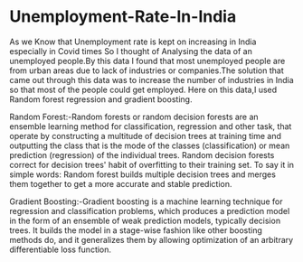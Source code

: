 # Unemployment-Rate-In-India
As we Know that Unemployment rate is kept on increasing in India especially in Covid times So I thought of Analysing the data of an unemployed people.By this data I found that most unemployed people are from urban areas due to lack of industries or companies.The solution that came out through this data was to increase the number of industries in India so that most of the people could get employed.
Here on this data,I used Random forest regression and gradient boosting.

Random Forest:-Random forests or random decision forests are an ensemble learning method for classification,
regression and other task, that operate by constructing a multitude of decision trees at training time and
outputting the class that is the mode of the classes (classification) or mean prediction (regression) of the
individual trees. Random decision forests correct for decision trees' habit of overfitting to their training
set.
To say it in simple words: Random forest builds multiple decision trees and merges them together
to get a more accurate and stable prediction.

Gradient Boosting:-Gradient boosting is a machine learning technique for regression and classification problems, which
produces a prediction model in the form of an ensemble of weak prediction models, typically decision
trees. It builds the model in a stage-wise fashion like other boosting methods do, and it generalizes them
by allowing optimization of an arbitrary differentiable loss function.
